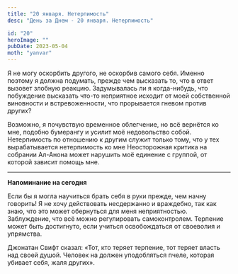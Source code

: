 ```yaml
---
title: "20 января. Нетерпимость"
desc: "День за Днем - 20 января. Нетерпимость"

id: "20"
heroImage: ""
pubDate: 2023-05-04
moth: "yanvar"
---
```


Я не могу оскорбить другого, не оскорбив самого себя. Именно поэтому я должна
подумать, прежде чем высказать то, что в ответ вызовет злобную реакцию.
Задумывалась ли я когда-нибудь, что побуждение высказать что-то неприятное
исходит от моей собственной виновности и встревоженности, что прорывается
гневом против других?

Возможно, я почувствую временное облегчение, но всё вернётся ко мне, подобно
бумерангу и усилит моё недовольство собой. Нетерпимость по отношению к другим
служит только тому, что у тех вырабатывается нетерпимость ко мне Неосторожная
критика на собрании Ал-Анона может нарушить моё единение с группой, от которой
зависит помощь мне.

---

**Напоминание на сегодня**

Если бы я могла научиться брать себя в руки прежде, чем начну говорить! Я не
хочу действовать несдержанно и враждебно, так как знаю, что это может
обернуться для меня неприятностью. Заблуждение, что всё можно регулировать
самоконтролем. Терпение может быть достигнуто, если учиться освобождаться от
своеволия и упрямства.

Джонатан Свифт сказал: «Тот, кто теряет терпение, тот теряет власть над своей
душой. Человек на должен уподобляться пчеле, которая убивает себя, жаля
других».
